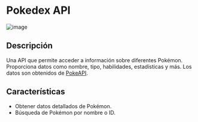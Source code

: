 # Pokedex API
![image](https://github.com/user-attachments/assets/bf9ce283-e1ae-4b9c-b2f8-77074075ac89)

## Descripción
Una API que permite acceder a información sobre diferentes Pokémon. Proporciona datos como nombre, tipo, habilidades, estadísticas y más. Los datos son obtenidos de [PokeAPI](https://pokeapi.co/).

## Características
- Obtener datos detallados de Pokémon.
- Búsqueda de Pokémon por nombre o ID.

